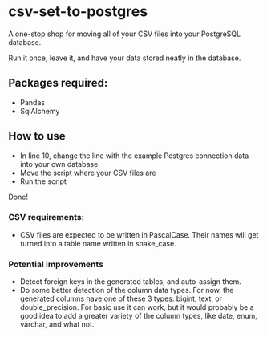 # csv-set-to-postgres

A one-stop shop for moving all of your CSV files into your PostgreSQL database.

Run it once, leave it, and have your data stored neatly in the database.

## Packages required:
- Pandas
- SqlAlchemy

## How to use

- In line 10, change the line with the example Postgres connection data into your own database
- Move the script where your CSV files are
- Run the script

Done!

### CSV requirements:

- CSV files are expected to be written in PascalCase. Their names will get turned into a table name written in snake_case.


### Potential improvements

- Detect foreign keys in the generated tables, and auto-assign them.
- Do some better detection of the column data types. For now, the generated columns have one of these 3 types: bigint, text, or double_precision. For basic use it can work, but it would probably be a good idea to add a greater variety of the column types, like date, enum, varchar, and what not.
